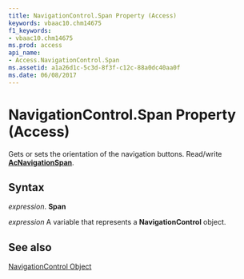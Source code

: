 ```yaml
---
title: NavigationControl.Span Property (Access)
keywords: vbaac10.chm14675
f1_keywords:
- vbaac10.chm14675
ms.prod: access
api_name:
- Access.NavigationControl.Span
ms.assetid: a1a26d1c-5c3d-8f3f-c12c-88a0dc40aa0f
ms.date: 06/08/2017
---
```



# NavigationControl.Span Property (Access)

Gets or sets the orientation of the navigation buttons. Read/write  **[AcNavigationSpan](Access.AcNavigationSpan.md)**.


## Syntax

 _expression_. **Span**

 _expression_ A variable that represents a **NavigationControl** object.


## See also


[NavigationControl Object](Access.NavigationControl.md)

